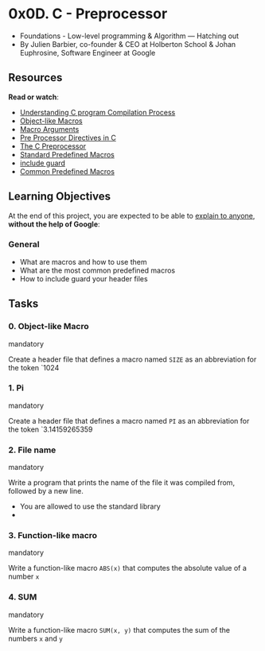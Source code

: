 # 0x0D. C - Preprocessor

-   Foundations - Low-level programming & Algorithm ― Hatching out
-   By Julien Barbier, co-founder & CEO at Holberton School & Johan Euphrosine, Software Engineer at Google

## Resources

**Read or watch**:

-   [Understanding C program Compilation Process](https://intranet.hbtn.io/rltoken/UlmUG7PSamY2_qL6xze6wg "Understanding C program Compilation Process")
-   [Object-like Macros](https://intranet.hbtn.io/rltoken/KAqnlwAvPZ84KI2JFlJpSg "Object-like Macros")
-   [Macro Arguments](https://intranet.hbtn.io/rltoken/cJyU0mmGRx_Wd9x8WwygOQ "Macro Arguments")
-   [Pre Processor Directives in C](https://intranet.hbtn.io/rltoken/A5176irunoejPUjwT3pFCQ "Pre Processor Directives in C")
-   [The C Preprocessor](https://intranet.hbtn.io/rltoken/lgohqkU5DlzUBkO2MeMmHA "The C Preprocessor")
-   [Standard Predefined Macros](https://intranet.hbtn.io/rltoken/C47iIZ3tGug6sklTB7hT_Q "Standard Predefined Macros")
-   [include guard](https://intranet.hbtn.io/rltoken/sqLUMtBCgAAXVdhIaVoaWQ "include guard")
-   [Common Predefined Macros](https://intranet.hbtn.io/rltoken/fJJUPJ-zZXlh3db00FEsJw "Common Predefined Macros")

## Learning Objectives

At the end of this project, you are expected to be able to [explain to anyone](https://intranet.hbtn.io/rltoken/q8A4cA0iZZTmv_nLXVCBQw "explain to anyone"), **without the help of Google**:

### General

-   What are macros and how to use them
-   What are the most common predefined macros
-   How to include guard your header files

## Tasks

### 0. Object-like Macro

mandatory

Create a header file that defines a macro named `SIZE` as an abbreviation for the token `1024

### 1. Pi

mandatory

Create a header file that defines a macro named `PI` as an abbreviation for the token `3.14159265359

### 2. File name

mandatory

Write a program that prints the name of the file it was compiled from, followed by a new line.

-   You are allowed to use the standard library
- 
### 3. Function-like macro

mandatory

Write a function-like macro `ABS(x)` that computes the absolute value of a number `x`

### 4. SUM

mandatory

Write a function-like macro `SUM(x, y)` that computes the sum of the numbers `x` and `y`